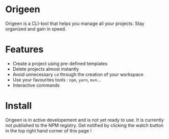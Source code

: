 # Origeen

Origeen is a CLI-tool that helps you manage all your projects. 
Stay organized and gain in speed.

# Features
- Create a project using pre-defined templates
- Delete projects almost instantly
- Avoid unnecessary `cd` through the creation of your workspace
- Use your favourites tools : `npm`, `yarn`, `mvn`...
- Interactive commands

# Install

Origeen is in active developement and is not yet ready to use. It is currently not published to the NPM registry.
Get notified by clicking the watch button in the top right hand corner of this page !
